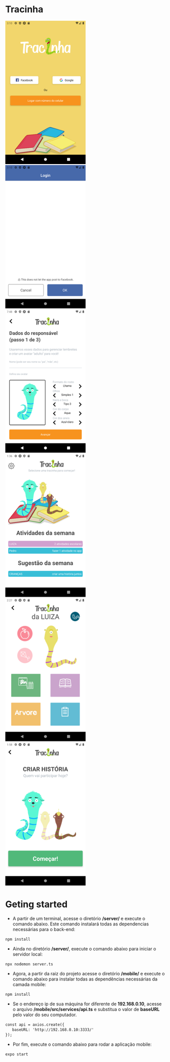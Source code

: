 # Tracinha


<img src="./assets/Screenshot_1593918623.png" height="450"> <img src="./assets/Screenshot_1593918633.png" height="450"> <img src="./assets/Screenshot_1593935340.png" height="450"> 
<img src="./assets/Screenshot_1593956168.png" height="450"> <img src="./assets/Screenshot_1593959273.png" height="450"> <img src="./assets/Screenshot_1593957516.png" height="450">


# Geting started
- A partir de um terminal, acesse o diretório <b>/server/</b> e execute o comando abaixo. Este comando instalará todas as dependencias necessárias para o back-end:
```
npm install
```
- Ainda no diretório  <b>/server/</b>, execute o comando abaixo para iniciar o servidor local:
```
npx nodemon server.ts
```
- Agora, a partir da raiz do projeto acesse o diretório  <b>/mobile/</b> e execute o comando abaixo para instalar todas as dependências necessárias da camada mobile:
```
npm install
```
- Se o endereço ip de sua máquina for diferente de <b>192.168.0.10</b>,
acesse o arquivo <b>/mobile/src/services/api.ts</b> e substitua o valor de <b>baseURL</b> pelo valor do seu computador.
 ```
const api = axios.create({
	baseURL: 'http://192.168.0.10:3333/'
});
```
- Por fim, execute o comando abaixo para rodar a aplicação mobile:
```
expo start
```